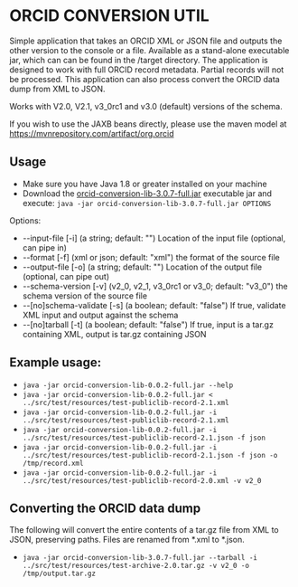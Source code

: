 # ORCID CONVERSION UTIL

Simple application that takes an ORCID XML or JSON file and outputs the other version to the console or a file.  Available as a stand-alone executable jar, which can can be found in the /target directory. The application is designed to work with full ORCID record metadata.  Partial records will not be processed.  This application can also process convert the ORCID data dump from XML to JSON.

Works with V2.0, V2.1, v3_0rc1 and v3.0 (default) versions of the schema.

If you wish to use the JAXB beans directly, please use the maven model at https://mvnrepository.com/artifact/org.orcid 

## Usage

- Make sure you have Java 1.8 or greater installed on your machine
- Download the [orcid-conversion-lib-3.0.7-full.jar](https://github.com/ORCID/orcid-conversion-lib/raw/master/target/orcid-conversion-lib-3.0.7-full.jar) executable jar and execute: ```java -jar orcid-conversion-lib-3.0.7-full.jar OPTIONS```

Options:

-  --input-file [-i] (a string; default: "")
    Location of the input file (optional, can pipe in)
-  --format [-f] (xml or json; default: "xml")
    the format of the source file
-  --output-file [-o] (a string; default: "")
    Location of the output file (optional, can pipe out)
-  --schema-version [-v] (v2_0, v2_1, v3_0rc1 or v3_0; default: "v3_0")
    the schema version of the source file
-  --[no]schema-validate [-s] (a boolean; default: "false")
    If true, validate XML input and output against the schema
-  --[no]tarball [-t] (a boolean; default: "false")
    If true, input is a tar.gz containing XML, output is tar.gz containing JSON

## Example usage:

- ```java -jar orcid-conversion-lib-0.0.2-full.jar --help```
- ```java -jar orcid-conversion-lib-0.0.2-full.jar < ../src/test/resources/test-publiclib-record-2.1.xml```
- ```java -jar orcid-conversion-lib-0.0.2-full.jar -i ../src/test/resources/test-publiclib-record-2.1.xml```
- ```java -jar orcid-conversion-lib-0.0.2-full.jar -i ../src/test/resources/test-publiclib-record-2.1.json -f json```
- ```java -jar orcid-conversion-lib-0.0.2-full.jar -i ../src/test/resources/test-publiclib-record-2.1.json -f json -o /tmp/record.xml```
- ```java -jar orcid-conversion-lib-0.0.2-full.jar -i ../src/test/resources/test-publiclib-record-2.0.xml -v v2_0```

## Converting the ORCID data dump
The following will convert the entire contents of a tar.gz file from XML to JSON, preserving paths.  Files are renamed from *.xml to *.json.

- ```java -jar orcid-conversion-lib-3.0.7-full.jar --tarball -i ../src/test/resources/test-archive-2.0.tar.gz -v v2_0 -o /tmp/output.tar.gz```
 
